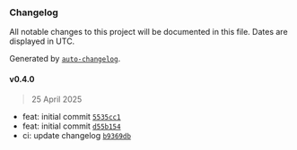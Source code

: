 ### Changelog

All notable changes to this project will be documented in this file. Dates are displayed in UTC.

Generated by [`auto-changelog`](https://github.com/CookPete/auto-changelog).

#### v0.4.0

> 25 April 2025

- feat: initial commit [`5535cc1`](https://github.com/datr-tech/marble-readme-generator/commit/5535cc1392e282d5d882c6f066bb4d1fd3229243)
- feat: initial commit [`d55b154`](https://github.com/datr-tech/marble-readme-generator/commit/d55b1549363d26267111750ae34b51e4b8b955cc)
- ci: update changelog [`b9369db`](https://github.com/datr-tech/marble-readme-generator/commit/b9369db9b2f842027abf1e221535ca99f681577a)
